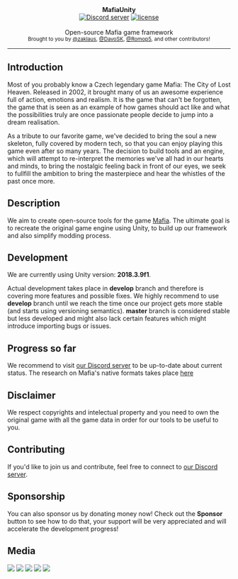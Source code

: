 <div align="center">
   <b>MafiaUnity</b>
    <!--<a href="https://github.com/OpenMafia/openmf"><img src="https://cdn.discordapp.com/attachments/437558384380739619/437559542176415784/banner.png" alt="OpenMF" /></a>-->
</div>

<div align="center">
    <a href="https://discord.gg/eBQ4QHX"><img src="https://img.shields.io/discord/402098213114347520.svg" alt="Discord server" /></a>
    <a href="LICENSE"><img src="https://img.shields.io/github/license/openmafia/openmf.svg" alt="license" /></a>
</div>

<br />
<div align="center">
  Open-source Mafia game framework
</div>

<div align="center">
  <sub>
    Brought to you by <a href="https://github.com/zaklaus">@zaklaus</a>,
    <a href="https://github.com/DavoSK">@DavoSK</a>,
    <a href="https://github.com/romop5">@Romop5</a>,
    and other contributors!
  </sub>
</div>
<hr/>

## Introduction

Most of you probably know a Czech legendary game Mafia: The City of Lost Heaven. Released in 2002, it brought many of us an awesome experience full of action, emotions and realism. It is the game that can't be forgotten, the game that is seen as an example of how games should act like and what the possibilities truly are once passionate people decide to jump into a dream realisation.

As a tribute to our favorite game, we've decided to bring the soul a new skeleton, fully covered by modern tech, so that you can enjoy playing this game even after so many years. The decision to build tools and an engine, which will attempt to re-interpret the memories we've all had in our hearts and minds, to bring the nostalgic feeling back in front of our eyes, we seek to fullfill the ambition to bring the masterpiece and hear the whistles of the past once more.

## Description

We aim to create open-source tools for the game [Mafia](https://en.wikipedia.org/wiki/Mafia_(video_game)). The ultimate goal is to recreate the original game engine using Unity, to build up our framework and also simplify modding process.

## Development

We are currently using Unity version: **2018.3.9f1**.

Actual development takes place in **develop** branch and therefore is covering more features and possible fixes. We highly recommend to use **develop** branch until we reach the time once our project gets more stable
(and starts using versioning semantics). **master** branch is considered stable but less developed and might also lack certain features which might introduce importing bugs or issues.

## Progress so far

We recommend to visit [our Discord server](https://discord.gg/eBQ4QHX) to be up-to-date about current status. The research on Mafia's native formats takes place [here](https://github.com/OpenMafia/OpenMF/blob/master/Docs/DataFiles.md)

## Disclaimer

We respect copyrights and intelectual property and you need to own the original game with all the game data in order for our tools to be useful to you.

## Contributing

If you'd like to join us and contribute, feel free to connect to [our Discord server](https://discord.gg/eBQ4QHX).

## Sponsorship

You can also sponsor us by donating money now! Check out the **Sponsor** button to see how to do that, your support will be very appreciated and will accelerate the development progress!

## Media
![](https://i.imgur.com/7b1ln6z.jpg)
![](https://i.imgur.com/A92V7mh.jpg)
![](https://i.imgur.com/6xSzE3O.jpg)
![](https://i.imgur.com/COocDgd.jpg)
![](https://i.imgur.com/kUNizMw.jpg)
